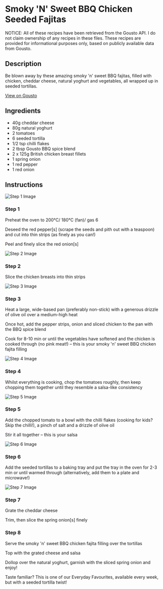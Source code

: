 # Smoky 'N' Sweet BBQ Chicken Seeded Fajitas 

NOTICE: All of these recipes have been retrieved from the Gousto API. I do not claim ownership of any recipes in these files. These recipes are provided for informational purposes only, based on publicly available data from Gousto.

## Description

Be blown away by these amazing smoky 'n' sweet BBQ fajitas, filled with chicken, cheddar cheese, natural yoghurt and vegetables, all wrapped up in seeded tortillas.

[View on Gousto](https://www.gousto.co.uk/recipes/cookbook/smoky-n-sweet-bbq-chicken-seeded-fajitas)

## Ingredients

- 40g cheddar cheese
- 80g natural yoghurt
- 2 tomatoes
- 6 seeded tortilla
- 1/2 tsp chilli flakes
- 2 tbsp Gousto BBQ spice blend
- 2 x 125g British chicken breast fillets
- 1 spring onion
- 1 red pepper
- 1 red onion

## Instructions

![Step 1 Image](https://production-media.gousto.co.uk/cms/recipe-step-image/step-1-1590577998076-x200.jpg)

### Step 1

Preheat the oven to 200°C/ 180°C (fan)/ gas 6

Deseed the red pepper<span class="text-danger">[s]</span> (scrape the seeds and pith out with a teaspoon) and cut into thin strips (as finely as you can!)

Peel and finely slice the red onion<span class="text-danger">[s]</span>

![Step 2 Image](https://production-media.gousto.co.uk/cms/recipe-step-image/step-2-1590578004746-x200.jpg)

### Step 2

Slice the chicken breasts into thin strips

![Step 3 Image](https://production-media.gousto.co.uk/cms/recipe-step-image/step-3-1590578011831-x200.jpg)

### Step 3

Heat a large, wide-based pan (preferably non-stick) with a generous drizzle of olive oil over a medium-high heat

Once hot, add the pepper strips, onion and sliced chicken to the pan with the BBQ spice blend

Cook for 8-10 min or until the vegetables have softened and the chicken is cooked through (no pink meat!) – this is your smoky 'n' sweet BBQ chicken fajita filling

![Step 4 Image](https://production-media.gousto.co.uk/cms/recipe-step-image/step-4-1590578017144-x200.jpg)

### Step 4

Whilst everything is cooking, chop the tomatoes roughly, then keep chopping them together until they resemble a salsa-like consistency

![Step 5 Image](https://production-media.gousto.co.uk/cms/recipe-step-image/step-5-1590578025900-x200.jpg)

### Step 5

Add the chopped tomato to a bowl with the chilli flakes (cooking for kids? Skip the chilli!), a pinch of salt and a drizzle of olive oil

Stir it all together – this is your salsa

![Step 6 Image](https://production-media.gousto.co.uk/cms/recipe-step-image/step-6-1590578034853-x200.jpg)

### Step 6

Add the seeded tortillas to a baking tray and put the tray in the oven for 2-3 min or until warmed through (alternatively, add them to a plate and microwave!)

![Step 7 Image](https://production-media.gousto.co.uk/cms/recipe-step-image/step-7-1590578039730-x200.jpg)

### Step 7

Grate the cheddar cheese

Trim, then slice the spring onion<span class="text-danger">[s]</span> finely

### Step 8

Serve the smoky 'n' sweet BBQ chicken fajita filling over the tortillas

Top with the grated cheese and salsa

Dollop over the natural yoghurt, garnish with the sliced spring onion and enjoy!

<span class="text-danger">Taste familiar? This is one of our Everyday Favourites, available every week, but with a seeded tortilla twist!</span>

